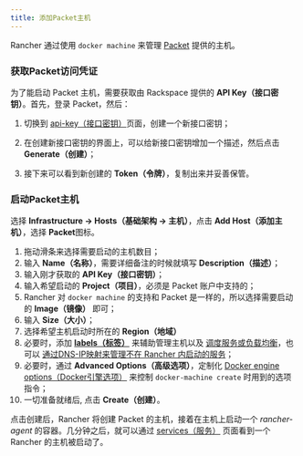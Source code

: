 ```yaml
---
title: 添加Packet主机
---
```


Rancher 通过使用 `docker machine` 来管理 [Packet](https://www.packet.net/) 提供的主机。

### 获取Packet访问凭证

为了能启动 Packet 主机，需要获取由 Rackspace 提供的 **API Key（接口密钥）**。首先，登录 Packet，然后：

1. 切换到 [api-key（接口密钥）](https://app.packet.net/portal#/api-keys)页面，创建一个新接口密钥；

2. 在创建新接口密钥的界面上，可以给新接口密钥增加一个描述，然后点击 **Generate（创建）**；

3. 接下来可以看到新创建的 **Token（令牌）**，复制出来并妥善保管。

### 启动Packet主机

选择 **Infrastructure -> Hosts（基础架构 -> 主机）**，点击 **Add Host（添加主机）**，选择 **Packet**图标。

1. 拖动滑条来选择需要启动的主机数目；
2. 输入 **Name（名称）**，需要详细备注的时候就填写 **Description（描述）**；
3. 输入刚才获取的 **API Key（接口密钥）**；
4. 输入希望启动的 **Project（项目）**，必须是 Packet 账户中支持的；
5. Rancher 对 `docker machine` 的支持和 Packet 是一样的，所以选择需要启动的 **Image（镜像）** 即可；
6. 输入 **Size（大小）**；
7. 选择希望主机启动时所在的 **Region（地域）**
8. 必要时，添加 **[labels（标签）](/docs/rancher/v1.x/cn/infrastructure/hosts/#labels)** 来辅助管理主机以及 [调度服务或负载均衡](/docs/rancher/v1.x/cn/infrastructure/cattle/scheduling/)，也可以 [通过DNS-IP映射来管理不在 Rancher 内启动的服务](/docs/rancher/v1.x/cn/infrastructure/cattle/external-dns-service/#为外部dns使用特定的ip)；
9. 必要时，通过 **Advanced Options（高级选项）**，定制化 [Docker engine options（Docker引擎选项）](https://docs.docker.com/machine/reference/create/#specifying-configuration-options-for-the-created-docker-engine) 来控制 `docker-machine create` 时用到的选项指令；
10. 一切准备就绪后, 点击 **Create（创建）**。

点击创建后，Rancher 将创建 Packet 的主机，接着在主机上启动一个 _rancher-agent_ 的容器。几分钟之后，就可以通过 [services（服务）](/docs/rancher/v1.x/cn/infrastructure/cattle/adding-services/) 页面看到一个 Rancher 的主机被启动了。
